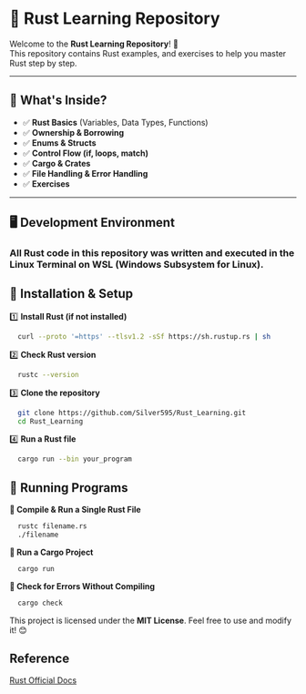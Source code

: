 # 🦀 Rust Learning Repository

Welcome to the **Rust Learning Repository**! 🚀  
This repository contains Rust examples, and exercises to help you master Rust step by step.

---

## 📌 What's Inside?
- ✅ **Rust Basics** (Variables, Data Types, Functions)
- ✅ **Ownership & Borrowing**
- ✅ **Enums & Structs**
- ✅ **Control Flow (if, loops, match)**
- ✅ **Cargo & Crates**
- ✅ **File Handling & Error Handling**
- ✅ **Exercises**

---

## 🖥️ Development Environment

### **All Rust code in this repository was written and executed in the Linux Terminal on WSL (Windows Subsystem for Linux)**.


## 🔧 Installation & Setup

1️⃣ **Install Rust (if not installed)**
```bash
  curl --proto '=https' --tlsv1.2 -sSf https://sh.rustup.rs | sh
```

2️⃣ **Check Rust version**
```bash
  rustc --version
```
3️⃣ **Clone the repository**

```bash
  git clone https://github.com/Silver595/Rust_Learning.git
  cd Rust_Learning
```
4️⃣ **Run a Rust file**
```bash
  cargo run --bin your_program
```

## 🚀 Running Programs

**🔹 Compile & Run a Single Rust File**

```bash
  rustc filename.rs
  ./filename
```

**🔹 Run a Cargo Project**

```bash
  cargo run
  ```

**🔹 Check for Errors Without Compiling**

```bash
  cargo check
  ```
This project is licensed under the **MIT License**. Feel free to use and modify it! 😊

## Reference
[Rust Official Docs](https://doc.rust-lang.org/book/)
